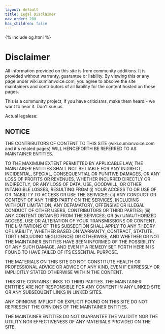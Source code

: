```yaml
---
layout: default
title: Legal Disclaimer
nav_order: 200
has_children: false
---
```

{% include og.html %}

# Disclaimer
All information provided on this site is from community additions. It is provided without warranty, guarantee or liability. By viewing this or any page under wiki.sumianvoice.com, you agree to absolve the site maintainers and contributors of all liability for the content hosted on those pages.

This is a community project, if you have criticisms, make them heard - we want to hear it. Don't sue us.



Actual legalese:

## NOTICE

THE CONTRIBUTORS OF CONTENT TO THIS SITE (wiki.sumianvoice.com and it's related pages) WILL HENCEFORTH BE REFERRED TO AS MAINTAINER ENTITIES.

TO THE MAXIMUM EXTENT PERMITTED BY APPLICABLE LAW, THE MAINTAINER ENTITIES SHALL NOT BE LIABLE FOR ANY INDIRECT, INCIDENTAL, SPECIAL, CONSEQUENTIAL OR PUNITIVE DAMAGES, OR ANY LOSS OF PROFITS OR REVENUES, WHETHER INCURRED DIRECTLY OR INDIRECTLY, OR ANY LOSS OF DATA, USE, GOODWILL, OR OTHER INTANGIBLE LOSSES, RESULTING FROM (i) YOUR ACCESS TO OR USE OF OR INABILITY TO ACCESS OR USE THE SERVICES; (ii) ANY CONDUCT OR CONTENT OF ANY THIRD PARTY ON THE SERVICES, INCLUDING WITHOUT LIMITATION, ANY DEFAMATORY, OFFENSIVE OR ILLEGAL CONDUCT OF OTHER USERS, CONTRIBUTORS OR THIRD PARTIES; (iii) ANY CONTENT OBTAINED FROM THE SERVICES; OR (iv) UNAUTHORIZED ACCESS, USE OR ALTERATION OF YOUR TRANSMISSIONS OR CONTENT. THE LIMITATIONS OF THIS SUBSECTION SHALL APPLY TO ANY THEORY OF LIABILITY, WHETHER BASED ON WARRANTY, CONTRACT, STATUTE, TORT (INCLUDING NEGLIGENCE) OR OTHERWISE, AND WHETHER OR NOT THE MAINTAINER ENTITIES HAVE BEEN INFORMED OF THE POSSIBILITY OF ANY SUCH DAMAGE, AND EVEN IF A REMEDY SET FORTH HEREIN IS FOUND TO HAVE FAILED OF ITS ESSENTIAL PURPOSE.

THE MATERIALS ON THIS SITE DO NOT CONSTITUTE HEALTH OR PROFESSIONAL ADVICE OR ADVICE OF ANY KIND, EVEN IF EXPRESSLY OR IMPLICITLY STATED OTHERWISE WITHIN THE CONTENT.

THIS SITE CONTAINS LINKS TO THIRD PARTIES. THE MAINTAINER ENTITIES ARE NOT RESPONSIBLE FOR ANY CONTENT IN ANY LINKED SITE OR ANY SUBSEQUENT LINKS IN LINKED SITES.

ANY OPINIONS IMPLICIT OR EXPLICIT FOUND ON THIS SITE DO NOT REPRESENT THE OPINIONS OF THE MAINTAINER ENTITIES.

THE MAINTAINER ENTITIES DO NOT GUARANTEE THE VALIDITY NOR THE UTILITY NOR EFFECTIVENESS OF ANY MATERIALS PROVIDED ON THE SITE.
